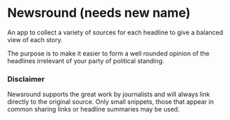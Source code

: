 # Newsround (needs new name)

An app to collect a variety of sources for each headline to give a balanced view of each story.

The purpose is to make it easier to form a well rounded opinion of the headlines irrelevant of your party of political standing. 


### Disclaimer
Newsround supports the great work by journalists and will always link directly to the original source.
Only small snippets, those that appear in common sharing links or headline summaries may be used.
